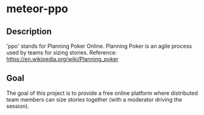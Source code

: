 # meteor-ppo
## Description
'ppo' stands for Planning Poker Online. Planning Poker is an agile process used by teams for sizing stories.
Reference: https://en.wikipedia.org/wiki/Planning_poker

## Goal
The goal of this project is to provide a free online platform where distributed team members can size stories together (with a moderator driving the session).
